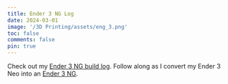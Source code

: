 ```yaml
---
title: Ender 3 NG Log
date: 2024-03-01
image: '/3D Printing/assets/eng_3.png'
toc: false
comments: false
pin: true
---
```


<script>
  location.href = 'https://ender3ng.themakermedic.com';    
</script>

Check out my [Ender 3 NG build log](https://ender3ng.themakermedic.com). Follow along as I convert my Ender 3 Neo into an [Ender 3 NG](https://www.printables.com/model/469280-ender-3-ng-corexy-beta).




